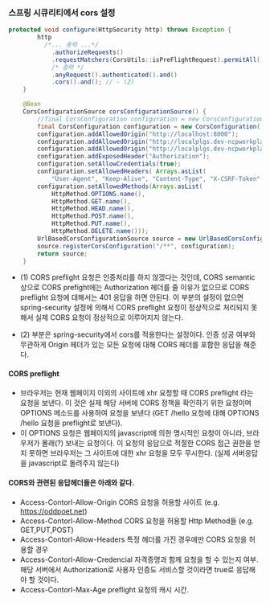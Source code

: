 ### 스프링 시큐리티에서 cors 설정
``` java
protected void configure(HttpSecurity http) throws Exception {
        http
          /*... 중략 ...*/
            .authorizeRequests()
            .requestMatchers(CorsUtils::isPreFlightRequest).permitAll() // - (1)
            /* 중략 */
            .anyRequest().authenticated().and()
            .cors().and(); // - (2)
    }

    @Bean
    CorsConfigurationSource corsConfigurationSource() {
        //final CorsConfiguration configuration = new CorsConfiguration().applyPermitDefaultValues();
        final CorsConfiguration configuration = new CorsConfiguration();
        configuration.addAllowedOrigin("http://localhost:8000");
        configuration.addAllowedOrigin("http://localplgs.dev-ncpworkplace.com");
        configuration.addAllowedOrigin("http://localplgs.dev-ncpworkplace.com:8000");
        configuration.addExposedHeader("Authorization");
        configuration.setAllowCredentials(true);
        configuration.setAllowedHeaders( Arrays.asList(
            "User-Agent", "Keep-Alive", "Content-Type", "X-CSRF-Token", "Cookie", "Set-Cookie", "Authorization"));
        configuration.setAllowedMethods(Arrays.asList(
            HttpMethod.OPTIONS.name(),
            HttpMethod.GET.name(),
            HttpMethod.HEAD.name(),
            HttpMethod.POST.name(),
            HttpMethod.PUT.name(),
            HttpMethod.DELETE.name()));
        UrlBasedCorsConfigurationSource source = new UrlBasedCorsConfigurationSource();
        source.registerCorsConfiguration("/**", configuration);
        return source;
    }
```

- (1) CORS preflight 요청은 인증처리를 하지 않겠다는 것인데, CORS semantic 상으로 CORS prefight에는 Authorization 헤더를 줄 이유가 없으므로 CORS preflight 요청에 대해서는 401 응답을 하면 안된다. 이 부분의 설정이 없으면 spring-security 설정에 의해서 CORS preflight 요청이 정상적으로 처리되지 못해서 실제 CORS 요청이 정상적으로 이루어지지 않는다. 

- (2) 부분은 spring-security에서 cors를 적용한다는 설정이다. 인증 성공 여부와 무관하게 Origin 헤더가 있는 모든 요청에 대해 CORS 헤더를 포함한 응답을 해준다.


#### CORS preflight
 - 브라우저는 현재 웹페이지 이외의 사이트에 xhr 요청할 때 CORS preflight 라는 요청을 보낸다. 이 것은 실제 해당 서버에 CORS 정책을 확인하기 위한 요청이며 OPTIONS 메소드를 사용하여 요청을 보낸다 (GET /hello 요청에 대해 OPTIONS /hello 요청을 preflight로 보낸다).
 - 이 OPTIONS 요청은 웹페이지의 javascript에 의한 명시적인 요청이 아니라, 브라우저가 몰래(?) 보내는 요청이다. 이 요청의 응답으로 적절한 CORS 접근 권한을 얻지 못하면 브라우저는 그 사이트에 대한 xhr 요청을 모두 무시한다. (실제 서버응답을 javascript로 돌려주지 않는다)

#### CORS와 관련된 응답헤더들은 아래와 같다.
- Access-Contorl-Allow-Origin
CORS 요청을 허용할 사이트 (e.g. https://oddpoet.net)
- Access-Contorl-Allow-Method
CORS 요청을 허용할 Http Method들 (e.g. GET,PUT,POST)
- Access-Contorl-Allow-Headers
특정 헤더를 가진 경우에만 CORS 요청을 허용할 경우
- Access-Contorl-Allow-Credencial
자격증명과 함께 요청을 할 수 있는지 여부.
해당 서버에서 Authorization로 사용자 인증도 서비스할 것이라면 true로 응답해야 할 것이다.
- Access-Contorl-Max-Age
preflight 요청의 캐시 시간.